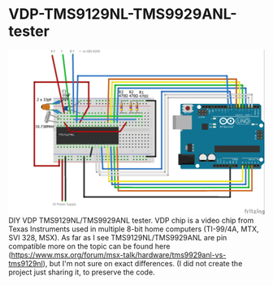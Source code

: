 # VDP-TMS9129NL-TMS9929ANL-tester
![connection diagram](/Test-TMS2991NL-with-ARDUINO_V1.1.jpg)
DIY VDP TMS9129NL/TMS9929ANL tester. VDP chip is a video chip from Texas Instruments used in multiple 8-bit home computers (TI-99/4A, MTX, SVI 328, MSX). As far as I see TMS9129NL/TMS9929ANL are pin compatible more on the topic can be found here (https://www.msx.org/forum/msx-talk/hardware/tms9929anl-vs-tms9129nl), but I'm not sure on exact differences. (I did not create the project just sharing it, to preserve the code.
